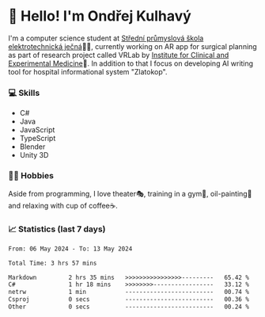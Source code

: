 # 👋 Hello! I'm Ondřej Kulhavý

I'm a computer science student at [Střední průmyslová škola elektrotechnická ječná](https://www.spsejecna.cz/)👨‍🎓, currently working on AR app for surgical planning as part of research project called VRLab by [Institute for Clinical and Experimental Medicine](https://www.ikem.cz/en/)🏥.
In addition to that I focus on developing AI writing tool for hospital informational system "Zlatokop".

### 💻 Skills
- C#
- Java
- JavaScript
- TypeScript
- Blender
- Unity 3D

### 🏋️‍♂️ Hobbies

Aside from programming, I love theater🎭, training in a gym💪, oil-painting🎨 and relaxing with cup of coffee☕.
### 📈 Statistics (last 7 days)
<!--START_SECTION:waka-->

```txt
From: 06 May 2024 - To: 13 May 2024

Total Time: 3 hrs 57 mins

Markdown         2 hrs 35 mins   >>>>>>>>>>>>>>>>---------   65.42 %
C#               1 hr 18 mins    >>>>>>>>-----------------   33.12 %
netrw            1 min           -------------------------   00.74 %
Csproj           0 secs          -------------------------   00.36 %
Other            0 secs          -------------------------   00.24 %
```

<!--END_SECTION:waka-->




